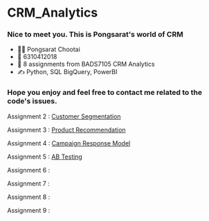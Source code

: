 # CRM_Analytics

### Nice to meet you. This is Pongsarat's world of CRM 

- 👨‍💻 Pongsarat Chootai
- 🧠 6310412018
- 💪 8 assignments from BADS7105 CRM Analytics
- ✍️ Python, SQL BigQuery, PowerBI

### Hope you enjoy and feel free to contact me related to the code's issues.

Assignment 2 : [Customer Segmentation](https://github.com/EntropyP/CRM_Analytics/blob/main/Assignment02_Customer_Segmentation.ipynb)

Assignment 3 : [Product Recommendation](https://github.com/EntropyP/CRM_Analytics/blob/main/Assignment03_Product_Recommendation.ipynb)

Assignment 4 : [Campaign Response Model](https://github.com/EntropyP/CRM_Analytics/blob/main/Assignment04_CampaignResponseModel.ipynb)

Assignment 5 : [AB Testing](https://github.com/EntropyP/CRM_Analytics/blob/main/Assignment05_AB_Testing.ipynb)

Assignment 6 : 

Assignment 7 : 

Assignment 8 : 

Assignment 9 : 
